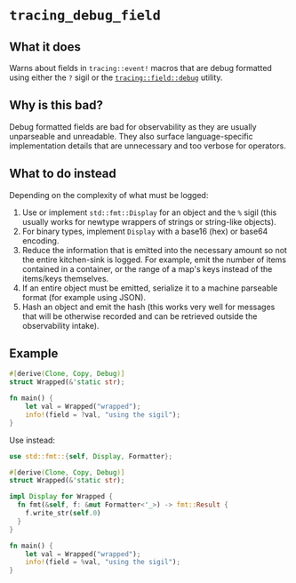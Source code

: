 # `tracing_debug_field`

## What it does

Warns about fields in `tracing::event!` macros that are debug formatted
using either the `?` sigil or the
[`tracing::field::debug`](https://docs.rs/tracing/0.1.40/tracing/field/fn.debug.html)
utility.

## Why is this bad?

Debug formatted fields are bad for observability as they are usually unparseable
and unreadable. They also surface language-specific implementation details that
are unnecessary and too verbose for operators.

## What to do instead

Depending on the complexity of what must be logged:

1. Use or implement `std::fmt::Display` for an object and the `%` sigil
   (this usually works for newtype wrappers of strings or string-like objects).
2. For binary types, implement `Display` with a base16 (hex) or base64 encoding.
3. Reduce the information that is emitted into the necessary amount so not the
   entire kitchen-sink is logged. For example, emit the number of items
   contained in a container, or the range of a map's keys instead of the
   items/keys themselves.
4. If an entire object must be emitted, serialize it to a machine parseable
   format (for example using JSON).
5. Hash an object and emit the hash (this works very well for messages that will
   be otherwise recorded and can be retrieved outside the observability intake).

## Example

```rust
#[derive(Clone, Copy, Debug)]
struct Wrapped(&'static str);

fn main() {
    let val = Wrapped("wrapped");
    info!(field = ?val, "using the sigil");
}
```

Use instead:

```rust
use std::fmt::{self, Display, Formatter};

#[derive(Clone, Copy, Debug)]
struct Wrapped(&'static str);

impl Display for Wrapped {
  fn fmt(&self, f: &mut Formatter<'_>) -> fmt::Result {
    f.write_str(self.0)
  }
}

fn main() {
    let val = Wrapped("wrapped");
    info!(field = %val, "using the sigil");
}
```
